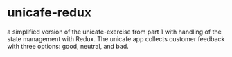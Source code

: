 # unicafe-redux
 a simplified version of the unicafe-exercise from part 1 with handling of the state management with Redux. The unicafe app collects customer feedback with three options: good, neutral, and bad.
